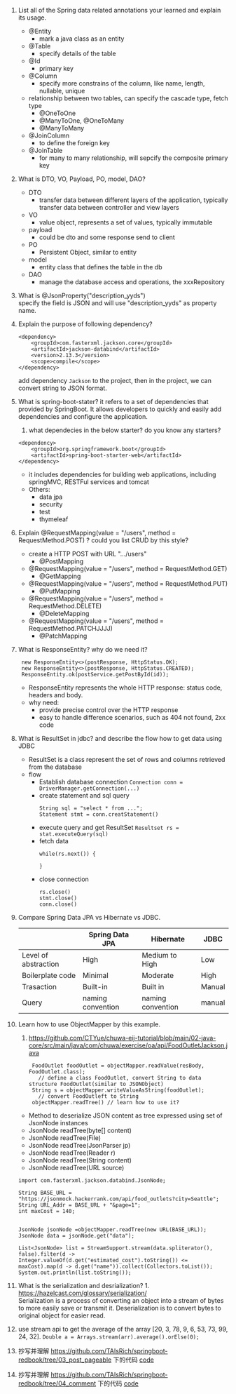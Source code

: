 1. List all of the Spring data related annotations your learned and explain its usage.
    - @Entity
      - mark a java class as an entity
    - @Table
      - specify details of the table
    - @Id
      - primary key
    - @Column
      - specify more constrains of the column, like name, length, nullable, unique
    - relationship between two tables, can specify the cascade type, fetch type
      - @OneToOne
      - @ManyToOne, @OneToMany
      - @ManyToMany
    - @JoinColumn
      - to define the foreign key
    - @JoinTable
      - for many to many relationship, will sepcify the composite primary key
      

2. What is DTO, VO, Payload, PO, model, DAO?
   - DTO
     - transfer data between different layers of the application, typically transfer data between controller and view layers
   - VO
     - value object, represents a set of values, typically immutable
   - payload
     - could be dto and some response send to client
   - PO
     - Persistent Object, similar to  entity
   - model
     - entity class that defines the table in the db
   - DAO
     - manage the database access and operations, the xxxRepository
   
3. What is @JsonProperty("description_yyds")   
    specify the field is JSON and will use "description_yyds" as property name.


4. Explain the purpose of following dependency?
    ```
    <dependency>
        <groupId>com.fasterxml.jackson.core</groupId>
        <artifactId>jackson-databind</artifactId>
        <version>2.13.3</version>
        <scope>compile</scope>
    </dependency>
    ```
    add dependency `Jackson` to the project, then in the project, we can convert string to JSON format.


5. What is spring-boot-stater?
    it refers to a set of dependencies that provided by SpringBoot. 
    It allows developers to quickly and easily add dependencies and configure the application. 
   1. what dependecies in the below starter? do you know any starters?
    ```
    <dependency>
        <groupId>org.springframework.boot</groupId>
        <artifactId>spring-boot-starter-web</artifactId>
    </dependency>
    ```
   - it includes dependencies for building web applications, including springMVC, RESTFul services and tomcat
   - Others:
     - data jpa
     - security
     - test
     - thymeleaf
    
6. Explain  @RequestMapping(value = "/users", method = RequestMethod.POST)  ? could you list CRUD by
    this style?
    - create a HTTP POST with URL ".../users"
      - @PostMapping
    - @RequestMapping(value = "/users", method = RequestMethod.GET)
      - @GetMapping
    - @RequestMapping(value = "/users", method = RequestMethod.PUT)
      - @PutMapping
    - @RequestMapping(value = "/users", method = RequestMethod.DELETE)
      - @DeleteMapping
    - @RequestMapping(value = "/users", method = RequestMethod.PATCHJJJJ)
      - @PatchMapping

7. What is ResponseEntity? why do we need it?
   ```
    new ResponseEntity<>(postResponse, HttpStatus.OK);
    new ResponseEntity<>(postResponse, HttpStatus.CREATED);
    ResponseEntity.ok(postService.getPostById(id));
   ```
   - ResponseEntity represents the whole HTTP response: status code, headers and body.
   - why need:
     - provide precise control over the HTTP response
     - easy to handle difference scenarios, such as 404 not found, 2xx code
   
8. What is ResultSet in jdbc? and describe the flow how to get data using JDBC
    - ResultSet is a class represent the set of rows and columns retrieved from the database
    - flow
      - Establish database connection
        `Connection conn = DriverManager.getConnection(...)`
      - create statement and sql query
        ```
        String sql = "select * from ...";
        Statement stmt = conn.creatStatement()
        
        ```
      - execute query and get ResultSet
        `Resultset rs = stat.executeQuery(sql)`
      - fetch data
        ```
        while(rs.next()) {
        
        }
        ```
      - close connection
        ```
        rs.close()
        stmt.close()
        conn.close()
        ```
    
9. Compare Spring Data JPA vs Hibernate vs JDBC.
    
    |                      | Spring Data JPA   | Hibernate         | JDBC   |
    |----------------------|-------------------|-------------------|--------|
    | Level of abstraction | High              | Medium to High    | Low    |
    | Boilerplate code     | Minimal           | Moderate          | High   |
    | Trasaction           | Built-in          | Built in          | Manual |
    | Query                | naming convention | naming convention | manual |

10. Learn how to use ObjectMapper by this example.
    1.  https://github.com/CTYue/chuwa-eij-tutorial/blob/main/02-java-core/src/main/java/com/chuwa/exercise/oa/api/FoodOutletJackson.java
         ```
          FoodOutlet foodOutlet = objectMapper.readValue(resBody, FoodOutlet.class);
            // define a class FoodOutlet, convert String to data structure FoodOutlet(similar to JSONObject)
          String s = objectMapper.writeValueAsString(foodOutlet);
            // convert FoodOutleft to String
          objectMapper.readTree() // learn how to use it?
        
         ```
    - Method to deserialize JSON content as tree expressed using set of JsonNode instances
    - JsonNode readTree(byte[] content)
    - JsonNode readTree(File)
    - JsonNode readTree(JsonParser jp)
    - JsonNode readTree(Reader r)
    - JsonNode readTree(String content)
    - JsonNode readTree(URL source)
    ```
    import com.fasterxml.jackson.databind.JsonNode;
    
    String BASE_URL = "https://jsonmock.hackerrank.com/api/food_outlets?city=Seattle";
    String URL_Addr = BASE_URL + "&page=1";
    int maxCost = 140;
    
    
    JsonNode jsonNode =objectMapper.readTree(new URL(BASE_URL));
    JsonNode data = jsonNode.get("data");

    List<JsonNode> list = StreamSupport.stream(data.spliterator(), false).filter(d -> Integer.valueOf(d.get("estimated_cost").toString()) <= maxCost).map(d -> d.get("name")).collect(Collectors.toList());
    System.out.println(list.toString());
    ```
    
11.  What is the serialization and desrialization?
    1.  https://hazelcast.com/glossary/serialization/   
    Serialization is a process of converting an object into a stream of bytes to more easily save or transmit it.
    Deserialization is to convert bytes to original object for easier read. 
   

    
12. use stream api to get the average of the array [20, 3, 78, 9, 6, 53, 73, 99, 24, 32].
    `Double a = Arrays.stream(arr).average().orElse(0);`

13. 抄写并理解 https://github.com/TAIsRich/springboot-redbook/tree/03_post_pageable 下的代码
    [code](../Coding/hw41/13)
14. 抄写并理解 https://github.com/TAIsRich/springboot-redbook/tree/04_comment 下的代码
    [code](../Coding/hw41/14)